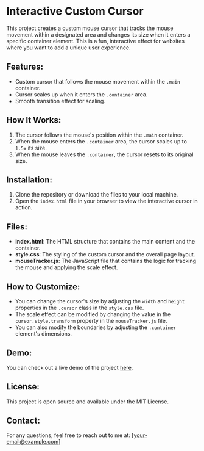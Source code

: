 # Interactive Custom Cursor

This project creates a custom mouse cursor that tracks the mouse movement within a designated area and changes its size when it enters a specific container element. This is a fun, interactive effect for websites where you want to add a unique user experience.

## Features:
- Custom cursor that follows the mouse movement within the `.main` container.
- Cursor scales up when it enters the `.container` area.
- Smooth transition effect for scaling.

## How It Works:
1. The cursor follows the mouse's position within the `.main` container.
2. When the mouse enters the `.container` area, the cursor scales up to `1.5x` its size.
3. When the mouse leaves the `.container`, the cursor resets to its original size.

## Installation:
1. Clone the repository or download the files to your local machine.
2. Open the `index.html` file in your browser to view the interactive cursor in action.

## Files:
- **index.html**: The HTML structure that contains the main content and the container.
- **style.css**: The styling of the custom cursor and the overall page layout.
- **mouseTracker.js**: The JavaScript file that contains the logic for tracking the mouse and applying the scale effect.

## How to Customize:
- You can change the cursor's size by adjusting the `width` and `height` properties in the `.cursor` class in the `style.css` file.
- The scale effect can be modified by changing the value in the `cursor.style.transform` property in the `mouseTracker.js` file.
- You can also modify the boundaries by adjusting the `.container` element's dimensions.

## Demo:
You can check out a live demo of the project [here](#).

## License:
This project is open source and available under the MIT License.

## Contact:
For any questions, feel free to reach out to me at: [your-email@example.com]
